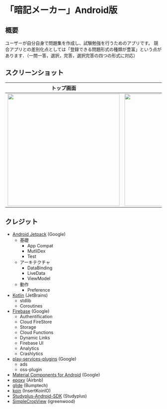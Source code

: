 # 「暗記メーカー」Android版

## 概要

ユーザーが自分自身で問題集を作成し、試験勉強を行うためのアプリです。
競合アプリとの差別化点としては「登録できる問題形式の種類が豊富」という点があります．（一問一答，選択，完答，選択完答の四つの形式に対応）

## スクリーンショット

| トップ画面                                                   | 問題集編集画面                                                | 問題編集画面                                                | 問題編集画面2                                                     | 解答画面                                                    |
| ------------------------------------------------------------ | ------------------------------------------------------------ | ------------------------------------------------------------ | ------------------------------------------------------------ | ------------------------------------------------------------ |
| <img src="https://user-images.githubusercontent.com/25548427/77370555-7d271980-6da4-11ea-8ea9-bbb9fd1c8952.png" width="360">| <img src="https://user-images.githubusercontent.com/25548427/77370549-7ac4bf80-6da4-11ea-83bc-e86e31cc0655.png" width="360">  | <img src="https://user-images.githubusercontent.com/25548427/77370559-7dbfb000-6da4-11ea-856f-9186b48135d6.png" width="360"> | <img src="https://user-images.githubusercontent.com/25548427/77370560-7e584680-6da4-11ea-84a9-12fb8d262832.png" width="360"> | <img src="https://user-images.githubusercontent.com/25548427/77974451-24bac380-7332-11ea-9fe5-97392627ec45.png" width="360"> |


## クレジット

* [Android Jetpack](https://developer.android.com/jetpack/) (Google)
  * 基礎
    * App Compat
    * MutliDex
    * Test
  * アーキテクチャ
    * DataBinding
    * LiveData
    * ViewModel
  * 動作
    * Preference
* [Kotlin](https://kotlinlang.org/) (JetBrains)
  * stdlib
  * Coroutines
* [Firebase](https://firebase.google.com/?hl=ja) (Google)
  * Authentification
  * Cloud FireStore
  * Storage
  * Cloud Functions
  * Dynamic Links
  * Firebase UI
  * Analytics
  * Crashlytics
* [play-services-plugins](https://github.com/google/play-services-plugins) (Google)
  * ads
  * oss-plugin
* [Material Components for Android](https://github.com/material-components/material-components-android) (Google)
* [epoxy](https://github.com/airbnb/epoxy) (Airbnb)
* [glide](https://github.com/bumptech/glide) (Bumptech)
* [koin](https://github.com/InsertKoinIO/koin) (InsertKoinIO)
* [Studyplus-Android-SDK](https://github.com/studyplus/Studyplus-Android-SDK) (Studyplus)
* [SimpleCropView](https://github.com/igreenwood/SimpleCropView) (igreenwood)